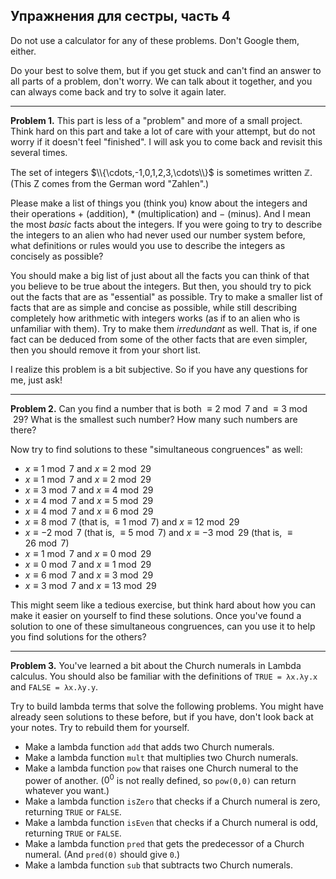 ## Упражнения для сестры, часть 4

Do not use a calculator for any of these problems. Don't Google them, either. <br>
    
Do your best to solve them, but if you get stuck and can't find an answer to all parts of a problem, don't worry. We can talk about it together, and you can always come back and try to solve it again later.

<hr>

**Problem 1.** This part is less of a "problem" and more of a small project. Think hard on this part and take a lot of care with your attempt, but do not worry if it doesn't feel "finished". I will ask you to come back and revisit this several times.

The set of integers $\\{\cdots,-1,0,1,2,3,\cdots\\}$ is sometimes written $\mathbb Z$. (This Z comes from the German word "Zahlen".)

Please make a list of things you (think you) know about the integers and their operations $+$ (addition), $\ast$ (multiplication) and $-$ (minus). And I mean the most *basic* facts about the integers. If you were going to try to describe the integers to an alien who had never used our number system before, what definitions or rules would you use to describe the integers as concisely as possible?

You should make a big list of just about all the facts you can think of that you believe to be true about the integers. But then, you should try to pick out the facts that are as "essential" as possible. Try to make a smaller list of facts that are as simple and concise as possible, while still describing completely how arithmetic with integers works (as if to an alien who is unfamiliar with them). Try to make them *irredundant* as well. That  is, if one fact can be deduced from some of the other facts that are even simpler, then you should remove it from your short list.

I realize this problem is a bit subjective. So if you have any questions for me, just ask!

<hr>

**Problem 2.** Can you find a number that is both $\equiv 2\bmod 7$ and $\equiv 3\bmod 29$? What is the smallest such number? How many such numbers are there?

Now try to find solutions to these "simultaneous congruences" as well:

- $x\equiv 1\bmod 7$ and $x\equiv 2\bmod 29$
- $x\equiv 1\bmod 7$ and $x\equiv 2\bmod 29$
- $x\equiv 3\bmod 7$ and $x\equiv 4\bmod 29$
- $x\equiv 4\bmod 7$ and $x\equiv 5\bmod 29$
- $x\equiv 4\bmod 7$ and $x\equiv 6\bmod 29$
- $x\equiv 8\bmod 7$ (that is, $\equiv 1\bmod 7$) and $x\equiv 12\bmod 29$
- $x\equiv -2\bmod 7$ (that is, $\equiv 5\bmod 7$) and $x\equiv -3\bmod 29$ (that is, $\equiv 26\bmod 7$)
- $x\equiv 1\bmod 7$ and $x\equiv 0\bmod 29$
- $x\equiv 0\bmod 7$ and $x\equiv 1\bmod 29$
- $x\equiv 6\bmod 7$ and $x\equiv 3\bmod 29$
- $x\equiv 3\bmod 7$ and $x\equiv 13\bmod 29$

This might seem like a tedious exercise, but think hard about how you can make it easier on yourself to find these solutions. Once you've found a solution to one of these simultaneous congruences, can you use it to help you find solutions for the others?

<hr>

**Problem 3.** You've learned a bit about the Church numerals in Lambda calculus. You should also be familiar with the definitions of `TRUE = λx.λy.x` and `FALSE = λx.λy.y`.

Try to build lambda terms that solve the following problems. You might have already seen solutions to these before, but if you have, don't look back at your notes. Try to rebuild them for yourself.

- Make a lambda function `add` that adds two Church numerals.
- Make a lambda function `mult` that multiplies two Church numerals.
- Make a lambda function `pow` that raises one Church numeral to the power of another. ($0^0$ is not really defined, so `pow(0,0)` can return whatever you want.)
- Make a lambda function `isZero` that checks if a Church numeral is zero, returning `TRUE` or `FALSE`.
- Make a lambda function `isEven` that checks if a Church numeral is odd, returning `TRUE` or `FALSE`.
- Make a lambda function `pred` that gets the predecessor of a Church numeral. (And `pred(0)` should give `0`.)
- Make a lambda function `sub` that subtracts two Church numerals.
